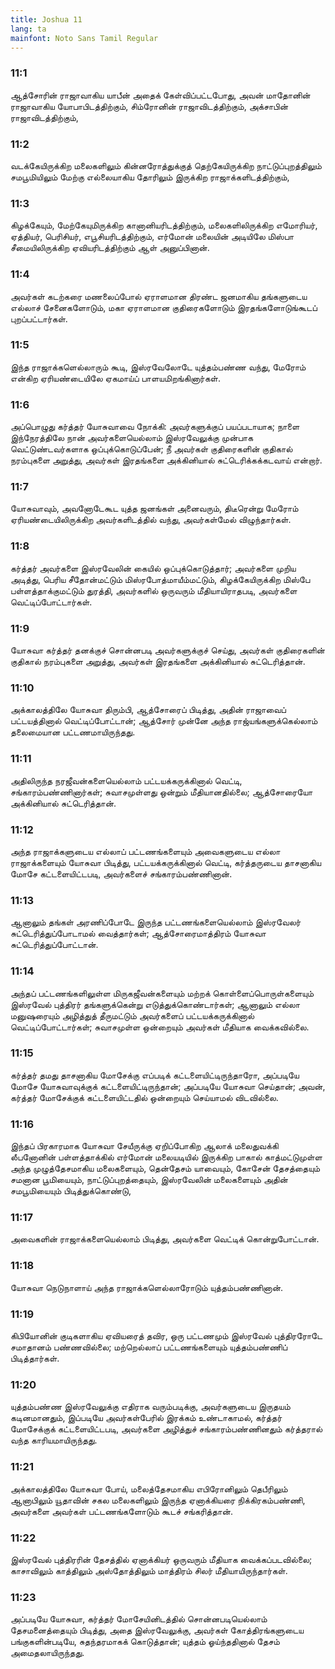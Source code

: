 ```yaml
---
title: Joshua 11
lang: ta
mainfont: Noto Sans Tamil Regular
---
```


###  11:1

ஆத்சோரின் ராஜாவாகிய யாபீன் அதைக் கேள்விப்பட்டபோது, அவன் மாதோனின் ராஜாவாகிய யோபாபிடத்திற்கும், சிம்ரோனின் ராஜாவிடத்திற்கும், அக்சாபின் ராஜாவிடத்திற்கும்,

###  11:2

வடக்கேயிருக்கிற மலைகளிலும் கின்னரோத்துக்குத் தெற்கேயிருக்கிற நாட்டுப்புறத்திலும் சமபூமியிலும் மேற்கு எல்லையாகிய தோரிலும் இருக்கிற ராஜாக்களிடத்திற்கும்,

###  11:3

கிழக்கேயும், மேற்கேயுமிருக்கிற கானானியரிடத்திற்கும், மலைகளிலிருக்கிற எமோரியர், ஏத்தியர், பெரிசியர், எபூசியரிடத்திற்கும், எர்மோன் மலையின் அடியிலே மிஸ்பா சீமையிலிருக்கிற ஏவியரிடத்திற்கும் ஆள் அனுப்பினான்.

###  11:4

அவர்கள் கடற்கரை மணலைப்போல் ஏராளமான திரண்ட ஜனமாகிய தங்களுடைய எல்லாச் சேனைகளோடும், மகா ஏராளமான குதிரைகளோடும் இரதங்களோடுங்கூடப் புறப்பட்டார்கள்.

###  11:5

இந்த ராஜாக்களெல்லாரும் கூடி, இஸ்ரவேலோடே யுத்தம்பண்ண வந்து, மேரோம் என்கிற ஏரியண்டையிலே ஏகமாய்ப் பாளயமிறங்கினார்கள்.

###  11:6

அப்பொழுது கர்த்தர் யோசுவாவை நோக்கி: அவர்களுக்குப் பயப்படாயாக; நாளை இந்நேரத்திலே நான் அவர்களையெல்லாம் இஸ்ரவேலுக்கு முன்பாக வெட்டுண்டவர்களாக ஒப்புக்கொடுப்பேன்; நீ அவர்கள் குதிரைகளின் குதிகால் நரம்புகளை அறுத்து, அவர்கள் இரதங்களை அக்கினியால் சுட்டெரிக்கக்கடவாய் என்றார்.

###  11:7

யோசுவாவும், அவனோடேகூட யுத்த ஜனங்கள் அனைவரும், திடீரென்று மேரோம் ஏரியண்டையிலிருக்கிற அவர்களிடத்தில் வந்து, அவர்கள்மேல் விழுந்தார்கள்.

###  11:8

கர்த்தர் அவர்களை இஸ்ரவேலின் கையில் ஒப்புக்கொடுத்தார்; அவர்களை முறிய அடித்து, பெரிய சீதோன்மட்டும் மிஸ்ரபோத்மாயீம்மட்டும், கிழக்கேயிருக்கிற மிஸ்பே பள்ளத்தாக்குமட்டும் துரத்தி, அவர்களில் ஒருவரும் மீதியாயிராதபடி, அவர்களை வெட்டிப்போட்டார்கள்.

###  11:9

யோசுவா கர்த்தர் தனக்குச் சொன்னபடி அவர்களுக்குச் செய்து, அவர்கள் குதிரைகளின் குதிகால் நரம்புகளை அறுத்து, அவர்கள் இரதங்களை அக்கினியால் சுட்டெரித்தான்.

###  11:10

அக்காலத்திலே யோசுவா திரும்பி, ஆத்சோரைப் பிடித்து, அதின் ராஜாவைப் பட்டயத்தினால் வெட்டிப்போட்டான்; ஆத்சோர் முன்னே அந்த ராஜ்யங்களுக்கெல்லாம் தலைமையான பட்டணமாயிருந்தது.

###  11:11

அதிலிருந்த நரஜீவன்களையெல்லாம் பட்டயக்கருக்கினால் வெட்டி, சங்காரம்பண்ணினார்கள்; சுவாசமுள்ளது ஒன்றும் மீதியானதில்லை; ஆத்சோரையோ அக்கினியால் சுட்டெரித்தான்.

###  11:12

அந்த ராஜாக்களுடைய எல்லாப் பட்டணங்களையும் அவைகளுடைய எல்லா ராஜாக்களையும் யோசுவா பிடித்து, பட்டயக்கருக்கினால் வெட்டி, கர்த்தருடைய தாசனாகிய மோசே கட்டளையிட்டபடி, அவர்களைச் சங்காரம்பண்ணினான்.

###  11:13

ஆனாலும் தங்கள் அரணிப்போடே இருந்த பட்டணங்களையெல்லாம் இஸ்ரவேலர் சுட்டெரித்துப்போடாமல் வைத்தார்கள்; ஆத்சோரைமாத்திரம் யோசுவா சுட்டெரித்துப்போட்டான்.

###  11:14

அந்தப் பட்டணங்களிலுள்ள மிருகஜீவன்களையும் மற்றக் கொள்ளைப்பொருள்களையும் இஸ்ரவேல் புத்திரர் தங்களுக்கென்று எடுத்துக்கொண்டார்கள்; ஆனாலும் எல்லா மனுஷரையும் அழித்துத் தீருமட்டும் அவர்களைப் பட்டயக்கருக்கினால் வெட்டிப்போட்டார்கள்; சுவாசமுள்ள ஒன்றையும் அவர்கள் மீதியாக வைக்கவில்லை.

###  11:15

கர்த்தர் தமது தாசனாகிய மோசேக்கு எப்படிக் கட்டளையிட்டிருந்தாரோ, அப்படியே மோசே யோசுவாவுக்குக் கட்டளையிட்டிருந்தான்; அப்படியே யோசுவா செய்தான்; அவன், கர்த்தர் மோசேக்குக் கட்டளையிட்டதில் ஒன்றையும் செய்யாமல் விடவில்லை.

###  11:16

இந்தப் பிரகாரமாக யோசுவா சேயீருக்கு ஏறிப்போகிற ஆலாக் மலைதுவக்கி லீபனோனின் பள்ளத்தாக்கில் எர்மோன் மலையடியில் இருக்கிற பாகால் காத்மட்டுமுள்ள அந்த முழுத்தேசமாகிய மலைகளையும், தென்தேசம் யாவையும், கோசேன் தேசத்தையும் சமனான பூமியையும், நாட்டுப்புறத்தையும், இஸ்ரவேலின் மலைகளையும் அதின் சமபூமியையும் பிடித்துக்கொண்டு,

###  11:17

அவைகளின் ராஜாக்களையெல்லாம் பிடித்து, அவர்களை வெட்டிக் கொன்றுபோட்டான்.

###  11:18

யோசுவா நெடுநாளாய் அந்த ராஜாக்களெல்லாரோடும் யுத்தம்பண்ணினான்.

###  11:19

கிபியோனின் குடிகளாகிய ஏவியரைத் தவிர, ஒரு பட்டணமும் இஸ்ரவேல் புத்திரரோடே சமாதானம் பண்ணவில்லை; மற்றெல்லாப் பட்டணங்களையும் யுத்தம்பண்ணிப் பிடித்தார்கள்.

###  11:20

யுத்தம்பண்ண இஸ்ரவேலுக்கு எதிராக வரும்படிக்கு, அவர்களுடைய இருதயம் கடினமானதும், இப்படியே அவர்கள்பேரில் இரக்கம் உண்டாகாமல், கர்த்தர் மோசேக்குக் கட்டளையிட்டபடி, அவர்களை அழித்துச் சங்காரம்பண்ணினதும் கர்த்தரால் வந்த காரியமாயிருந்தது.

###  11:21

அக்காலத்திலே யோசுவா போய், மலைத்தேசமாகிய எபிரோனிலும் தெபீரிலும் ஆனாபிலும் யூதாவின் சகல மலைகளிலும் இருந்த ஏனாக்கியரை நிக்கிரகம்பண்ணி, அவர்களை அவர்கள் பட்டணங்களோடும் கூடச் சங்கரித்தான்.

###  11:22

இஸ்ரவேல் புத்திரரின் தேசத்தில் ஏனாக்கியர் ஒருவரும் மீதியாக வைக்கப்படவில்லை; காசாவிலும் காத்திலும் அஸ்தோத்திலும் மாத்திரம் சிலர் மீதியாயிருந்தார்கள்.

###  11:23

அப்படியே யோசுவா, கர்த்தர் மோசேயினிடத்தில் சொன்னபடியெல்லாம் தேசமனைத்தையும் பிடித்து, அதை இஸ்ரவேலுக்கு, அவர்கள் கோத்திரங்களுடைய பங்குகளின்படியே, சுதந்தரமாகக் கொடுத்தான்; யுத்தம் ஓய்ந்ததினால் தேசம் அமைதலாயிருந்தது.

